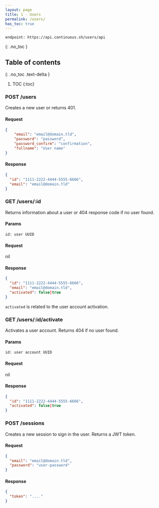 ```yaml
---
layout: page
title: 1 - Users
permalink: /users/
has_toc: true
---
```


```
endpoint: https://api.continuous.sh/users/api
```

{: .no_toc }

## Table of contents
{: .no_toc .text-delta }

1. TOC
{:toc}


### POST /users

Creates a new user or returns 401.

#### Request
```json
{
	"email": "email@domain.tld",
	"password": "password",
	"password_confirm": "confirmation",
	"fullname": "User name"
}
```

#### Response
```json
{
  "id": "1111-2222-4444-5555-6666",
  "email": "email@domain.tld"
}
```

### GET /users/:id

Returns information about a user or 404 response code if no user found.

#### Params

```
id: user UUID
```

#### Request

nil

#### Response

```json
{
  "id": "1111-2222-4444-5555-6666",
  "email": "email@domain.tld",
  "activated": false|true
}
```

`activated` is related to the user account activation.

### GET /users/:id/activate

Activates a user account.
Returns 404 if no user found.

#### Params

```
id: user account UUID
```

#### Request

nil

#### Response

```json
{
  "id": "1111-2222-4444-5555-6666",
  "activated": false|true
}
```

### POST /sessions

Creates a new session to sign in the user. Returns a JWT token.

#### Request

```json
{
  "email": "email@domain.tld",
  "password": "user-password"
}
```

#### Response

```json
{
  "token": "...."
}
```
